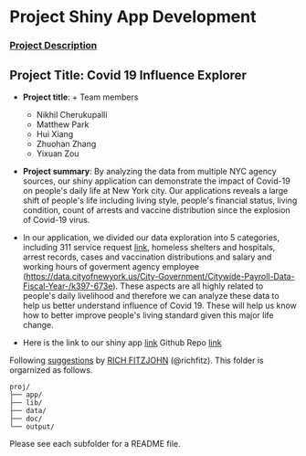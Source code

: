 # Project Shiny App Development

### [Project Description](doc/project2_desc.md)


## Project Title: Covid 19 Influence Explorer

+ **Project title**: + Team members
	+ Nikhil Cherukupalli
	+ Matthew Park
	+ Hui Xiang
	+ Zhuohan Zhang
	+ Yixuan Zou

+ **Project summary**: By analyzing the data from multiple NYC agency sources, our shiny application can demonstrate the impact of Covid-19 on people's daily life at New York city. Our applications reveals a large shift of people's life including living style, people's financial status, living condition, count of arrests and vaccine distribution since the explosion of Covid-19 virus.
+ In our application, we divided our data exploration into 5 categories, including 311 service request [link](https://data.cityofnewyork.us/Social-Services/311-Service-Requests-from-2010-to-Present/erm2-nwe9), homeless shelters and hospitals, arrest records, cases and vaccination distributions and salary and working hours of goverment agency employee (https://data.cityofnewyork.us/City-Government/Citywide-Payroll-Data-Fiscal-Year-/k397-673e). These aspects are all highly related to people's daily livelihood and therefore we can analyze these data to help us better understand influence of Covid 19. These will help us know how to better improve people's living standard given this major life change. 
+ Here is the link to our shiny app [link](https://matthewpark319.shinyapps.io/ADSProject2_Group6/)
Github Repo [link]()


Following [suggestions](http://nicercode.github.io/blog/2013-04-05-projects/) by [RICH FITZJOHN](http://nicercode.github.io/about/#Team) (@richfitz). This folder is orgarnized as follows.

```
proj/
├── app/
├── lib/
├── data/
├── doc/
└── output/
```

Please see each subfolder for a README file.

